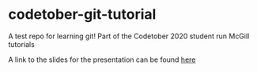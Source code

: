 # codetober-git-tutorial
A test repo for learning git! Part of the Codetober 2020 student run McGill tutorials

A link to the slides for the presentation can be found [here](https://docs.google.com/presentation/d/1ud81ftpiUQGCNWM5LzEnKDfTJ4-TweQDNKxuB_F-bjc/edit?usp=sharing)
